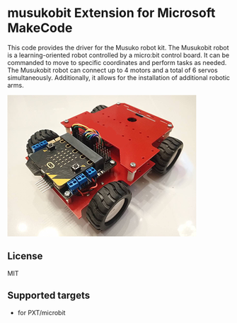 # musukobit Extension for Microsoft MakeCode

This code provides the driver for the Musuko robot kit.
The Musukobit robot is a learning-oriented robot controlled by a micro:bit control board. It can be commanded to move to specific coordinates and perform tasks as needed. The Musukobit robot can connect up to 4 motors and a total of 6 servos simultaneously. Additionally, it allows for the installation of additional robotic arms.

<img src="./icon.png">


## License  
MIT  
  
## Supported targets  
* for PXT/microbit  

